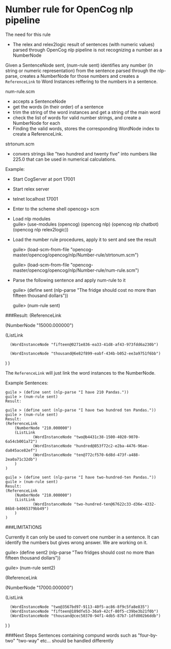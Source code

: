 # Number rule for OpenCog nlp pipeline

The need for this rule
- The relex and relex2logic result of sentences (with numeric values) parsed through OpenCog nlp pipeline is not recognizing a number as a NumberNode

Given a SentenceNode sent, (num-rule sent) identifies any number (in string or numeric representation) 
from the sentence parsed through the nlp-parse, creates a NumberNode for those numbers
and creates a `ReferenceLink` to Word Instances reffering to the numbers in a sentence.

num-rule.scm
 
- accepts a SentenceNode
- get the words (in their order) of a sentence
- trim the string of the word instances and get a string of the main word
- check the list of words for valid number strings, and create a NumberNode for each 
- Finding the valid words, stores the corresponding WordNode index to create a ReferenceLink.

strtonum.scm

- convers strings like "two hundred and twenty five" into
numbers like 225.0 that can be used in numerical calculations.

Example:

- Start CogServer at port 17001
- Start relex server
- telnet localhost 17001
- Enter to the scheme shell 
	opencog> scm
- Load nlp modules	
	guile> (use-modules (opencog) (opencog nlp) (opencog nlp chatbot) (opencog nlp relex2logic))
- Load the number rule procedures, apply it to sent and see the result

	guile> (load-scm-from-file "opencog-master/opencog/opencog/nlp/Number-rule/strtonum.scm")
  
	guile> (load-scm-from-file "opencog-master/opencog/opencog/nlp/Number-rule/num-rule.scm")
  
- Parse the following sentence and apply num-rule to it

  	guile> (define sent (nlp-parse "The fridge should cost no more than fifteen thousand dollars"))
	
	guile> (num-rule sent)

###Result:
(ReferenceLink

   (NumberNode "15000.000000")
   
   (ListLink
   
      (WordInstanceNode "fifteen@0271e836-ea33-41d8-af43-973fdd6a230b")
      
      (WordInstanceNode "thousand@6e82f899-eabf-434b-b052-ee3a9751f6bb")
   )
)

The `ReferenceLink` will just link the word instances to the NumberNode.

Example Sentences:
	
	guile > (define sent (nlp-parse "I have 210 Pandas."))
	guile > (num-rule sent)
	Result: 
	
	guile > (define sent (nlp-parse "I have two hundred ten Pandas."))
	guile > (num-rule sent)
	Result: 
	(ReferenceLink
   		(NumberNode "210.000000")
   		(ListLink
      			(WordInstanceNode "two@b4431c38-1500-4020-9070-6a54cb001a72")
      			(WordInstanceNode "hundred@853f72c2-e2ba-4476-96ae-da845ace82ef")
      			(WordInstanceNode "ten@772cf570-6d8d-473f-a488-2ea0a71c32db")
   		)
	)

	guile > (define sent (nlp-parse "I have two-hundred-ten Pandas."))
	guile > (num-rule sent)
	Result:
	(ReferenceLink
   		(NumberNode "210.000000")
   		(ListLink
		      	(WordInstanceNode "two-hundred-ten@67622c33-d36e-4332-86b8-b4065379bb49")
   		)
	)
	

###LIMITATIONS

Currently it can only be used to convert one number in a sentence. It can identify the numbers but gives wrong answer. We are working on it.

guile> (define sent2 (nlp-parse "Two fridges should cost no more than fifteen thousand dollars"))

guile> (num-rule sent2)

(ReferenceLink

   (NumberNode "17000.000000")
   
   (ListLink
   
      (WordInstanceNode "two@3567bd97-9113-40f5-ac86-8f9c5fa8e835")
      (WordInstanceNode "fifteen@189dfe53-36a9-42cf-80f5-c39be3b21f0b")
      (WordInstanceNode "thousand@cec50370-94f1-4db5-87b7-1dfd002b6ddb")
   )
)

###Next Steps
Sentences containing compund words such as "four-by-two" "two-way" etc...
should be handled differently








